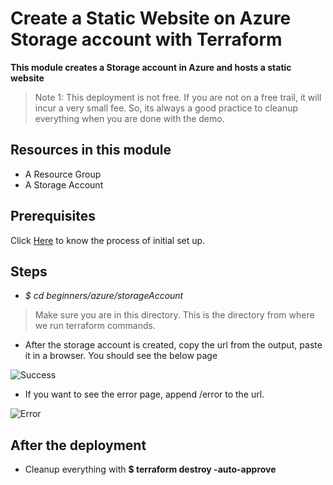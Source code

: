 # Create a Static Website on Azure Storage account with Terraform

**This module creates a Storage account in Azure and hosts a static website**

> Note 1: This deployment is not free. If you are not on a free trail, it will incur a very small fee. So, its always a good practice to cleanup everything when you are done with the demo.

## Resources in this module

- A Resource Group
- A Storage Account

## Prerequisites

Click [Here](https://github.com/collabnix/terraform/blob/master/beginners/azure/README.md) to know the process of initial set up.

## Steps

- *$ cd beginners/azure/storageAccount* 

> Make sure you are in this directory. This is the directory from where we run terraform commands.

- After the storage account is created, copy the url from the output, paste it in a browser. You should see the below page



![Success](https://github.com/collabnix/terraform/blob/master/images/Azure_staticwebsite_Success.png)

- If you want to see the error page, append /error to the url.



![Error](https://github.com/collabnix/terraform/blob/master/images/Azure_staticwebsite_Error.png)

## After the deployment

- Cleanup everything with **$ terraform destroy -auto-approve**
